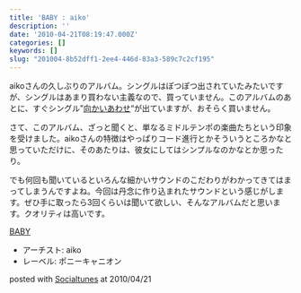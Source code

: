 ```yaml
---
title: 'BABY : aiko'
description: ''
date: '2010-04-21T08:19:47.000Z'
categories: []
keywords: []
slug: "201004-8b52dff1-2ee4-446d-83a3-589c7c2cf195"
---
```

aikoさんの久しぶりのアルバム。シングルはぽつぽつ出されていたみたいですが、シングルはあまり買わない主義なので、買っていません。このアルバムのあとに、すぐシングル”[向かいあわせ](http://www.amazon.co.jp/gp/product/B003DRVHJ0?ie=UTF8&tag=qli-22&linkCode=as2&camp=247&creative=7399&creativeASIN=B003DRVHJ0)“が出ていますが、おそらく買いません。

さて、このアルバム、ざっと聞くと、単なるミドルテンポの楽曲たちという印象を受けました。aikoさんの特徴はやっぱりコード進行とかそういうところかなと思っていただけに、そのあたりは、彼女にしてはシンプルなのかなとか思ったり。

でも何回も聞いているといろんな細かいサウンドのこだわりがわかってきてはまってしまうんですよね。今回は丹念に作り込まれたサウンドという感じがします。ぜひ手に取ったら3回くらいは聞いて欲しい、そんなアルバムだと思います。クオリティは高いです。

[BABY](http://www.amazon.co.jp/exec/obidos/ASIN/B0039H3CRO/qli-22/ref=nosim "BABY")

*   アーチスト: aiko
*   レーベル: ポニーキャニオン

posted with [Socialtunes](http://socialtunes.net) at 2010/04/21